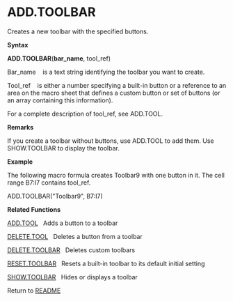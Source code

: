 # ADD.TOOLBAR

Creates a new toolbar with the specified buttons.

**Syntax**

**ADD.TOOLBAR**(**bar\_name**, tool\_ref)

Bar\_name&nbsp;&nbsp;&nbsp;&nbsp;is a text string identifying the
toolbar you want to create.

Tool\_ref&nbsp;&nbsp;&nbsp;&nbsp;is either a number specifying a
built-in button or a reference to an area on the macro sheet that
defines a custom button or set of buttons (or an array containing this
information).

For a complete description of tool\_ref, see ADD.TOOL.

**Remarks**

If you create a toolbar without buttons, use ADD.TOOL to add them. Use
SHOW.TOOLBAR to display the toolbar.

**Example**

The following macro formula creates Toolbar9 with one button in it. The
cell range B7:I7 contains tool\_ref.

ADD.TOOLBAR("Toolbar9", B7:I7)

**Related Functions**

[ADD.TOOL](ADD.TOOL.md)&nbsp;&nbsp;&nbsp;Adds a button to a toolbar

[DELETE.TOOL](DELETE.TOOL.md)&nbsp;&nbsp;&nbsp;Deletes a button from a toolbar

[DELETE.TOOLBAR](DELETE.TOOLBAR.md)&nbsp;&nbsp;&nbsp;Deletes custom toolbars

[RESET.TOOLBAR](RESET.TOOLBAR.md)&nbsp;&nbsp;&nbsp;Resets a built-in toolbar to its default
initial setting

[SHOW.TOOLBAR](SHOW.TOOLBAR.md)&nbsp;&nbsp;&nbsp;Hides or displays a toolbar



Return to [README](README.md#A)

